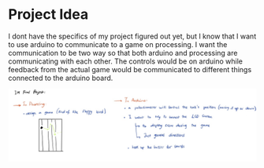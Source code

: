 # Project Idea

I dont have the specifics of my project figured out yet, but I know that I want to use arduino to communicate to a game on processing. I want the communication to be two way so that both arduino and processing are communicating with each other. The controls would be on arduino while feedback from the actual game would be communicated to different things connected to the arduino board. 

![](Brainstorm.jpeg)
